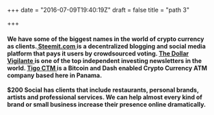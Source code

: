 +++
date = "2016-07-09T19:40:19Z"
draft = false
title = "path 3"

+++
<h4 class="text-muted" align='left'>We have some of the biggest names in the world of crypto currency<br> as clients.<a href="https://steemit.com/"> Steemit.com </a> is a decentralized blogging and social media <br>platform that pays it users by crowdsourced voting. <a href="https://dollarvigilante.com/">The Dollar <br>Vigilante </a>is one of the top independent investing newsletters in the <br>world. <a href="https://tigoctm.com/">Tigo CTM </a>is a Bitcoin and Dash enabled Crypto Currency ATM <br>company based here in Panama.
<br><br>
$200 Social has clients that include restaurants, personal brands,<br> artists and professional services. We can help almost every kind of<br> brand or small business increase their presence online dramatically.<br><br>